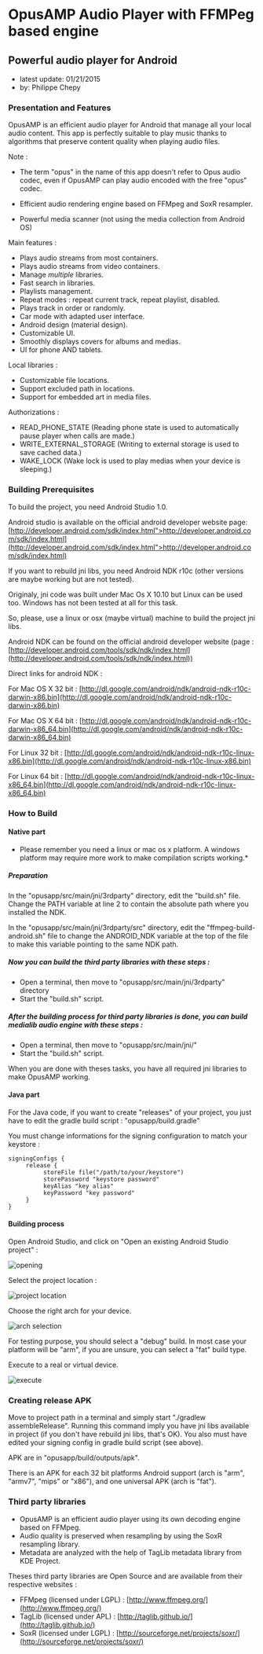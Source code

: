 
# OpusAMP Audio Player with FFMPeg based engine
## Powerful audio player for Android

* latest update: 01/21/2015
* by: Philippe Chepy
	

### Presentation and Features
		
OpusAMP is an efficient audio player for Android that manage all your local audio content. This app is perfectly suitable to play music thanks to algorithms that preserve content quality when playing audio files.

Note :

* The term "opus" in the name of this app doesn't refer to Opus audio codec, even if OpusAMP can play audio encoded with the free "opus" codec.

* Efficient audio rendering engine based on FFMpeg and SoxR resampler.
* Powerful media scanner (not using the media collection from Android OS)

Main features :

* Plays audio streams from most containers.
* Plays audio streams from video containers.
* Manage *multiple* libraries.
* Fast search in libraries.
* Playlists management.
* Repeat modes : repeat current track, repeat playlist, disabled.
* Plays track in order or randomly.
* Car mode with adapted user interface.
* Android design (material design).
* Customizable UI.
* Smoothly displays covers for albums and medias.
* UI for phone AND tablets.

Local libraries :

* Customizable file locations.
* Support excluded path in locations.
* Support for embedded art in media files.

Authorizations :

* READ_PHONE_STATE (Reading phone state is used to automatically pause player when calls are made.)
* WRITE_EXTERNAL_STORAGE (Writing to external storage is used to save cached data.)
* WAKE_LOCK (Wake lock is used to play medias when your device is sleeping.)


### Building Prerequisites

To build the project, you need Android Studio 1.0.


Android studio is available on the official android developer website page: [http://developer.android.com/sdk/index.html">http://developer.android.com/sdk/index.html](http://developer.android.com/sdk/index.html">http://developer.android.com/sdk/index.html)
	
If you want to rebuild jni libs, you need Android NDK r10c (other versions are maybe working but are not tested).

Originaly, jni code was built under Mac Os X 10.10 but Linux can be used too. Windows has not been tested at all for this task.

So, please, use a linux or osx (maybe virtual) machine to build the project jni libs.

Android NDK can be found on the official android developer website (page : [http://developer.android.com/tools/sdk/ndk/index.html](http://developer.android.com/tools/sdk/ndk/index.html))

Direct links for android NDK :

For Mac OS X 32 bit : [http://dl.google.com/android/ndk/android-ndk-r10c-darwin-x86.bin](http://dl.google.com/android/ndk/android-ndk-r10c-darwin-x86.bin)

For Mac OS X 64 bit : [http://dl.google.com/android/ndk/android-ndk-r10c-darwin-x86_64.bin](http://dl.google.com/android/ndk/android-ndk-r10c-darwin-x86_64.bin)

For Linux 32 bit : [http://dl.google.com/android/ndk/android-ndk-r10c-linux-x86.bin](http://dl.google.com/android/ndk/android-ndk-r10c-linux-x86.bin)

For Linux 64 bit : [http://dl.google.com/android/ndk/android-ndk-r10c-linux-x86_64.bin](http://dl.google.com/android/ndk/android-ndk-r10c-linux-x86_64.bin)

### How to Build

#### Native part
	
* Please remember you need a linux or mac os x platform. A windows platform may require more work to make compilation scripts working.*
	
##### Preparation
	
In the "opusapp/src/main/jni/3rdparty" directory, edit the "build.sh" file. Change the PATH variable at line 2 to contain the absolute path where you installed the NDK.
	
In the "opusapp/src/main/jni/3rdparty/src" directory, edit the "ffmpeg-build-android.sh" file to change the ANDROID_NDK variable at the top of the file to make this variable pointing to the same NDK path.

##### Now you can build the third party libraries with these steps :

* Open a terminal, then move to "opusapp/src/main/jni/3rdparty" directory
* Start the "build.sh" script.

##### After the building process for third party libraries is done, you can build medialib audio engine with these steps :

* Open a terminal, then move to "opusapp/src/main/jni/"
* Start&nbsp;the "build.sh" script.

When you are done with theses tasks, you have all required jni libraries to make OpusAMP working.

#### Java part

For the Java code, if you want to create "releases" of your project, you just have to edit the gradle build script : "opusapp/build.gradle"

You must change informations for the signing configuration to match your keystore :

    signingConfigs {
         release {
              storeFile file("/path/to/your/keystore")
              storePassword "keystore password"
              keyAlias "key alias"
              keyPassword "key password"
         }
    }


#### Building process

Open Android Studio, and click on "Open an existing Android Studio project" :

![opening](documentation/images/image_1.png)

Select the project location :

![project location](documentation/images/image_2.png)

Choose the right arch for your device.

![arch selection](documentation/images/image_3.png)

For testing purpose, you should select a "debug" build. In most case your platform will be "arm", if you are unsure, you can select a "fat" build type.

Execute to a real or virtual device.

![execute](documentation/images/image_4.png)


### Creating release APK

Move to project path in a terminal and simply start "./gradlew assembleRelease". Running this command imply you have jni libs available in project (if you don't have rebuild jni libs, that's OK). You also must have edited your signing config in gradle build script (see above).

APK are in "opusapp/build/outputs/apk".

There is an APK for each 32 bit platforms Android support (arch is "arm", "armv7", "mips" or "x86"), and one universal APK (arch is "fat").

### Third party libraries

* OpusAMP is an efficient audio player using its own decoding engine based on FFMpeg.
* Audio quality is preserved when resampling by using the SoxR resampling library.
* Metadata are analyzed with the help of TagLib metadata library from KDE Project.

Theses third party libraries are Open Source and are available from their respective websites :

* FFMpeg (licensed under LGPL) : [http://www.ffmpeg.org/](http://www.ffmpeg.org/)
* TagLib (licensed under APL) : [http://taglib.github.io/](http://taglib.github.io/)
* SoxR (licensed under LGPL) : [http://sourceforge.net/projects/soxr/](http://sourceforge.net/projects/soxr/)
